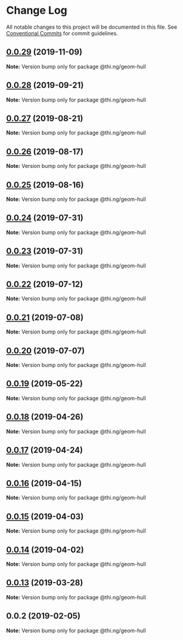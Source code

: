 # Change Log

All notable changes to this project will be documented in this file.
See [Conventional Commits](https://conventionalcommits.org) for commit guidelines.

## [0.0.29](https://github.com/thi-ng/umbrella/compare/@thi.ng/geom-hull@0.0.28...@thi.ng/geom-hull@0.0.29) (2019-11-09)

**Note:** Version bump only for package @thi.ng/geom-hull





## [0.0.28](https://github.com/thi-ng/umbrella/compare/@thi.ng/geom-hull@0.0.27...@thi.ng/geom-hull@0.0.28) (2019-09-21)

**Note:** Version bump only for package @thi.ng/geom-hull





## [0.0.27](https://github.com/thi-ng/umbrella/compare/@thi.ng/geom-hull@0.0.26...@thi.ng/geom-hull@0.0.27) (2019-08-21)

**Note:** Version bump only for package @thi.ng/geom-hull





## [0.0.26](https://github.com/thi-ng/umbrella/compare/@thi.ng/geom-hull@0.0.25...@thi.ng/geom-hull@0.0.26) (2019-08-17)

**Note:** Version bump only for package @thi.ng/geom-hull





## [0.0.25](https://github.com/thi-ng/umbrella/compare/@thi.ng/geom-hull@0.0.24...@thi.ng/geom-hull@0.0.25) (2019-08-16)

**Note:** Version bump only for package @thi.ng/geom-hull





## [0.0.24](https://github.com/thi-ng/umbrella/compare/@thi.ng/geom-hull@0.0.23...@thi.ng/geom-hull@0.0.24) (2019-07-31)

**Note:** Version bump only for package @thi.ng/geom-hull





## [0.0.23](https://github.com/thi-ng/umbrella/compare/@thi.ng/geom-hull@0.0.22...@thi.ng/geom-hull@0.0.23) (2019-07-31)

**Note:** Version bump only for package @thi.ng/geom-hull





## [0.0.22](https://github.com/thi-ng/umbrella/compare/@thi.ng/geom-hull@0.0.21...@thi.ng/geom-hull@0.0.22) (2019-07-12)

**Note:** Version bump only for package @thi.ng/geom-hull





## [0.0.21](https://github.com/thi-ng/umbrella/compare/@thi.ng/geom-hull@0.0.20...@thi.ng/geom-hull@0.0.21) (2019-07-08)

**Note:** Version bump only for package @thi.ng/geom-hull





## [0.0.20](https://github.com/thi-ng/umbrella/compare/@thi.ng/geom-hull@0.0.19...@thi.ng/geom-hull@0.0.20) (2019-07-07)

**Note:** Version bump only for package @thi.ng/geom-hull





## [0.0.19](https://github.com/thi-ng/umbrella/compare/@thi.ng/geom-hull@0.0.18...@thi.ng/geom-hull@0.0.19) (2019-05-22)

**Note:** Version bump only for package @thi.ng/geom-hull





## [0.0.18](https://github.com/thi-ng/umbrella/compare/@thi.ng/geom-hull@0.0.17...@thi.ng/geom-hull@0.0.18) (2019-04-26)

**Note:** Version bump only for package @thi.ng/geom-hull





## [0.0.17](https://github.com/thi-ng/umbrella/compare/@thi.ng/geom-hull@0.0.16...@thi.ng/geom-hull@0.0.17) (2019-04-24)

**Note:** Version bump only for package @thi.ng/geom-hull





## [0.0.16](https://github.com/thi-ng/umbrella/compare/@thi.ng/geom-hull@0.0.15...@thi.ng/geom-hull@0.0.16) (2019-04-15)

**Note:** Version bump only for package @thi.ng/geom-hull





## [0.0.15](https://github.com/thi-ng/umbrella/compare/@thi.ng/geom-hull@0.0.14...@thi.ng/geom-hull@0.0.15) (2019-04-03)

**Note:** Version bump only for package @thi.ng/geom-hull





## [0.0.14](https://github.com/thi-ng/umbrella/compare/@thi.ng/geom-hull@0.0.13...@thi.ng/geom-hull@0.0.14) (2019-04-02)

**Note:** Version bump only for package @thi.ng/geom-hull





## [0.0.13](https://github.com/thi-ng/umbrella/compare/@thi.ng/geom-hull@0.0.12...@thi.ng/geom-hull@0.0.13) (2019-03-28)

**Note:** Version bump only for package @thi.ng/geom-hull







## 0.0.2 (2019-02-05)

**Note:** Version bump only for package @thi.ng/geom-hull
